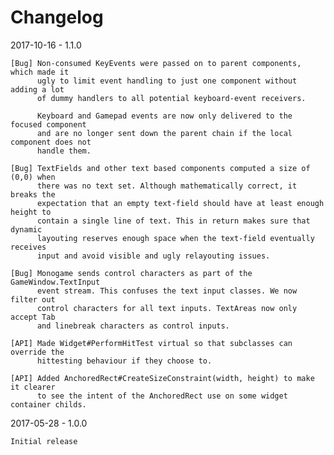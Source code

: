 ﻿# Changelog

2017-10-16 - 1.1.0

    [Bug] Non-consumed KeyEvents were passed on to parent components, which made it 
          ugly to limit event handling to just one component without adding a lot
          of dummy handlers to all potential keyboard-event receivers.

          Keyboard and Gamepad events are now only delivered to the focused component
          and are no longer sent down the parent chain if the local component does not
          handle them.

    [Bug] TextFields and other text based components computed a size of (0,0) when
          there was no text set. Although mathematically correct, it breaks the
          expectation that an empty text-field should have at least enough height to 
          contain a single line of text. This in return makes sure that dynamic 
          layouting reserves enough space when the text-field eventually receives
          input and avoid visible and ugly relayouting issues.

    [Bug] Monogame sends control characters as part of the GameWindow.TextInput
          event stream. This confuses the text input classes. We now filter out
          control characters for all text inputs. TextAreas now only accept Tab
          and linebreak characters as control inputs.

    [API] Made Widget#PerformHitTest virtual so that subclasses can override the
          hittesting behaviour if they choose to. 

    [API] Added AnchoredRect#CreateSizeConstraint(width, height) to make it clearer
          to see the intent of the AnchoredRect use on some widget container childs.

2017-05-28 - 1.0.0

    Initial release



